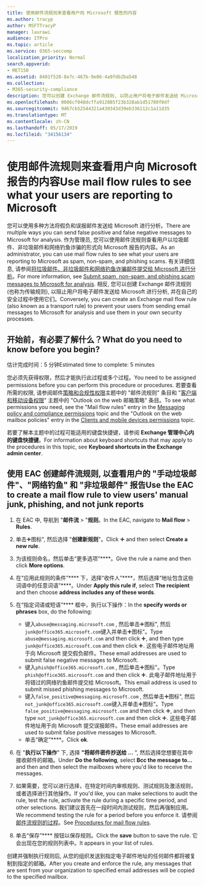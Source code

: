 ```yaml
---
title: 使用邮件流规则来查看用户向 Microsoft 报告的内容
ms.author: tracyp
author: MSFTTracyP
manager: laurawi
audience: ITPro
ms.topic: article
ms.service: O365-seccomp
localization_priority: Normal
search.appverid:
- MET150
ms.assetid: 8401f520-8e7c-467b-9e06-4a9fdb2ba548
ms.collection:
- M365-security-compliance
description: 您可以创建 Exchange 邮件流规则, 以防止用户将电子邮件发送给 Microsoft 进行分析并在自己的安全过程中使用它们。
ms.openlocfilehash: 0086cf048dcffa912085f23b328ab1d51780f0df
ms.sourcegitcommit: 9d67cb52544321a430343d39eb336112c1a11d35
ms.translationtype: MT
ms.contentlocale: zh-CN
ms.lasthandoff: 05/17/2019
ms.locfileid: "34156134"
---
```

# <a name="use-mail-flow-rules-to-see-what-your-users-are-reporting-to-microsoft"></a><span data-ttu-id="060b2-103">使用邮件流规则来查看用户向 Microsoft 报告的内容</span><span class="sxs-lookup"><span data-stu-id="060b2-103">Use mail flow rules to see what your users are reporting to Microsoft</span></span>

<span data-ttu-id="060b2-104">您可以使用多种方法将假负和误报邮件发送给 Microsoft 进行分析。</span><span class="sxs-lookup"><span data-stu-id="060b2-104">There are multiple ways you can send false positive and false negative messages to Microsoft for analysis.</span></span> <span data-ttu-id="060b2-105">作为管理员, 您可以使用邮件流规则查看用户以垃圾邮件、非垃圾邮件和网络钓鱼诈骗的形式向 Microsoft 报告的内容。</span><span class="sxs-lookup"><span data-stu-id="060b2-105">As an administrator, you can use mail flow rules to see what your users are reporting to Microsoft as spam, non-spam, and phishing scams.</span></span> <span data-ttu-id="060b2-106">有关详细信息, 请参阅[将垃圾邮件、非垃圾邮件和网络钓鱼诈骗邮件提交给 Microsoft 进行分析](submit-spam-non-spam-and-phishing-scam-messages-to-microsoft-for-analysis.md)。</span><span class="sxs-lookup"><span data-stu-id="060b2-106">For more information, see [Submit spam, non-spam, and phishing scam messages to Microsoft for analysis](submit-spam-non-spam-and-phishing-scam-messages-to-microsoft-for-analysis.md).</span></span> <span data-ttu-id="060b2-107">相反, 您可以创建 Exchange 邮件流规则 (也称为传输规则), 以阻止用户将电子邮件发送给 Microsoft 进行分析, 并在自己的安全过程中使用它们。</span><span class="sxs-lookup"><span data-stu-id="060b2-107">Conversely, you can create an Exchange mail flow rule (also known as a transport rule) to prevent your users from sending email messages to Microsoft for analysis and use them in your own security processes.</span></span>
  
## <a name="what-do-you-need-to-know-before-you-begin"></a><span data-ttu-id="060b2-108">开始前，有必要了解什么？</span><span class="sxs-lookup"><span data-stu-id="060b2-108">What do you need to know before you begin?</span></span>

<span data-ttu-id="060b2-109">估计完成时间：5 分钟</span><span class="sxs-lookup"><span data-stu-id="060b2-109">Estimated time to complete: 5 minutes</span></span>
  
<span data-ttu-id="060b2-110">您必须先获得权限，然后才能执行此过程或多个过程。</span><span class="sxs-lookup"><span data-stu-id="060b2-110">You need to be assigned permissions before you can perform this procedure or procedures.</span></span> <span data-ttu-id="060b2-111">若要查看所需的权限, 请参阅邮件[策略和合规性权限](http://technet.microsoft.com/library/ec4d3b9f-b85a-4cb9-95f5-6fc149c3899b.aspx)主题中的 "邮件流规则" 条目和 "[客户端和移动设备权限](http://technet.microsoft.com/library/57eca42a-5a7f-4c65-89f0-7a84f2dbea19.aspx)" 主题中的 "Outlook on the web 邮箱策略" 条目。</span><span class="sxs-lookup"><span data-stu-id="060b2-111">To see what permissions you need, see the "Mail flow rules" entry in the [Messaging policy and compliance permissions](http://technet.microsoft.com/library/ec4d3b9f-b85a-4cb9-95f5-6fc149c3899b.aspx) topic and the "Outlook on the web mailbox policies" entry in the [Clients and mobile devices permissions](http://technet.microsoft.com/library/57eca42a-5a7f-4c65-89f0-7a84f2dbea19.aspx) topic.</span></span> 
  
<span data-ttu-id="060b2-112">若要了解本主题中的过程可能适用的键盘快捷键，请参阅 **Exchange 管理中心内的键盘快捷键**。</span><span class="sxs-lookup"><span data-stu-id="060b2-112">For information about keyboard shortcuts that may apply to the procedures in this topic, see **Keyboard shortcuts in the Exchange admin center**.</span></span>
  
## <a name="use-the-eac-to-create-a-mail-flow-rule-to-view-users-manual-junk-phishing-and-not-junk-reports"></a><span data-ttu-id="060b2-113">使用 EAC 创建邮件流规则, 以查看用户的 "手动垃圾邮件"、"网络钓鱼" 和 "非垃圾邮件" 报告</span><span class="sxs-lookup"><span data-stu-id="060b2-113">Use the EAC to create a mail flow rule to view users' manual junk, phishing, and not junk reports</span></span>

1. <span data-ttu-id="060b2-114">在 EAC 中, 导航到 "**邮件流** \> "**规则**。</span><span class="sxs-lookup"><span data-stu-id="060b2-114">In the EAC, navigate to **Mail flow** \> **Rules**.</span></span>
    
2. <span data-ttu-id="060b2-115">单击!["添加](media/ITPro-EAC-AddIcon.gif)图标", 然后选择 "**创建新规则**"。</span><span class="sxs-lookup"><span data-stu-id="060b2-115">Click ![Add Icon](media/ITPro-EAC-AddIcon.gif) and then select **Create a new rule**.</span></span>
    
3. <span data-ttu-id="060b2-116">为该规则命名，然后单击“更多选项”\*\*\*\*。</span><span class="sxs-lookup"><span data-stu-id="060b2-116">Give the rule a name and then click **More options**.</span></span>
    
4. <span data-ttu-id="060b2-117">在“应用此规则的条件”\*\*\*\* 下，选择“收件人”\*\*\*\*，然后选择“地址包含这些词语中的任意词语”\*\*\*\*。</span><span class="sxs-lookup"><span data-stu-id="060b2-117">Under **Apply this rule if**, select **The recipient** and then choose **address includes any of these words**.</span></span>
    
5. <span data-ttu-id="060b2-118">在“指定词语或短语”\*\*\*\* 框中，执行以下操作：</span><span class="sxs-lookup"><span data-stu-id="060b2-118">In the **specify words or phrases** box, do the following:</span></span> 
    - <span data-ttu-id="060b2-119">键入`abuse@messaging.microsoft.com` , 然后单击!["添加](media/ITPro-EAC-AddIcon.gif)图标", 然后`junk@office365.microsoft.com`键入并单击!["添加](media/ITPro-EAC-AddIcon.gif)图标"。</span><span class="sxs-lookup"><span data-stu-id="060b2-119">Type `abuse@messaging.microsoft.com` and then click ![Add Icon](media/ITPro-EAC-AddIcon.gif), and then type `junk@office365.microsoft.com` and then click ![Add Icon](media/ITPro-EAC-AddIcon.gif).</span></span> <span data-ttu-id="060b2-120">这些电子邮件地址用于向 Microsoft 提交假负邮件。</span><span class="sxs-lookup"><span data-stu-id="060b2-120">These email addresses are used to submit false negative messages to Microsoft.</span></span>
    - <span data-ttu-id="060b2-121">键入`phish@office365.microsoft.com` , 然后单击!["添加](media/ITPro-EAC-AddIcon.gif)图标"。</span><span class="sxs-lookup"><span data-stu-id="060b2-121">Type `phish@office365.microsoft.com` and then click ![Add Icon](media/ITPro-EAC-AddIcon.gif).</span></span> <span data-ttu-id="060b2-122">此电子邮件地址用于将错过的网络钓鱼邮件提交给 Microsoft。</span><span class="sxs-lookup"><span data-stu-id="060b2-122">This email address is used to submit missed phishing messages to Microsoft.</span></span>
    - <span data-ttu-id="060b2-123">键入`false_positive@messaging.microsoft.com` , 然后单击!["添加](media/ITPro-EAC-AddIcon.gif)图标", 然后`not_junk@office365.microsoft.com`键入并单击!["添加](media/ITPro-EAC-AddIcon.gif)图标"。</span><span class="sxs-lookup"><span data-stu-id="060b2-123">Type `false_positive@messaging.microsoft.com` and then click ![Add Icon](media/ITPro-EAC-AddIcon.gif), and then type `not_junk@office365.microsoft.com` and then click ![Add Icon](media/ITPro-EAC-AddIcon.gif).</span></span> <span data-ttu-id="060b2-124">这些电子邮件地址用于向 Microsoft 提交误报邮件。</span><span class="sxs-lookup"><span data-stu-id="060b2-124">These email addresses are used to submit false positive messages to Microsoft.</span></span>
    - <span data-ttu-id="060b2-125">单击“确定”\*\*\*\*。</span><span class="sxs-lookup"><span data-stu-id="060b2-125">Click **ok**.</span></span>
    
6. <span data-ttu-id="060b2-126">在 "**执行以下操作**" 下, 选择 **"将邮件密件抄送给 ...** ", 然后选择您想要在其中接收邮件的邮箱。</span><span class="sxs-lookup"><span data-stu-id="060b2-126">Under **Do the following**, select **Bcc the message to...** and then and then select the mailboxes where you'd like to receive the messages.</span></span> 
    
7. <span data-ttu-id="060b2-127">如果需要，您可以进行选择，在特定时间内审核规则、测试规则及激活规则，或者选择进行其他操作。</span><span class="sxs-lookup"><span data-stu-id="060b2-127">If you'd like, you can make selections to audit the rule, test the rule, activate the rule during a specific time period, and other selections.</span></span> <span data-ttu-id="060b2-128">我们建议首先在一段时间内测试规则，然后再强制应用。</span><span class="sxs-lookup"><span data-stu-id="060b2-128">We recommend testing the rule for a period before you enforce it.</span></span> <span data-ttu-id="060b2-129">请参阅[邮件流规则的过程](https://docs.microsoft.com/Exchange/policy-and-compliance/mail-flow-rules/mail-flow-rule-procedures)。</span><span class="sxs-lookup"><span data-stu-id="060b2-129">See [Procedures for mail flow rules](https://docs.microsoft.com/Exchange/policy-and-compliance/mail-flow-rules/mail-flow-rule-procedures).</span></span> 
    
8. <span data-ttu-id="060b2-130">单击“保存”\*\*\*\* 按钮以保存规则。</span><span class="sxs-lookup"><span data-stu-id="060b2-130">Click the **save** button to save the rule.</span></span> <span data-ttu-id="060b2-131">它会出现在您的规则列表中。</span><span class="sxs-lookup"><span data-stu-id="060b2-131">It appears in your list of rules.</span></span> 
    
<span data-ttu-id="060b2-132">创建并强制执行规则后, 从您的组织发送到指定电子邮件地址的任何邮件都将被复制到指定的邮箱。</span><span class="sxs-lookup"><span data-stu-id="060b2-132">After you create and enforce the rule, any messages that are sent from your organization to specified email addresses will be copied to the specified mailbox.</span></span>
  

